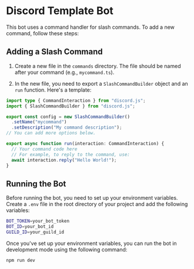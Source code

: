 # Discord Template Bot

This bot uses a command handler for slash commands. To add a new command, follow these steps:

## Adding a Slash Command

1. Create a new file in the `commands` directory. The file should be named after your command (e.g., `mycommand.ts`).

2. In the new file, you need to export a `SlashCommandBuilder` object and an `run` function. Here's a template:

```typescript
import type { CommandInteraction } from "discord.js";
import { SlashCommandBuilder } from "discord.js";

export const config = new SlashCommandBuilder()
  .setName("mycommand")
  .setDescription("My command description");
// You can add more options below.

export async function run(interaction: CommandInteraction) {
  // Your command code here
  // For example, to reply to the command, use:
  await interaction.reply("Hello World!");
}
```

## Running the Bot

Before running the bot, you need to set up your environment variables. Create a `.env` file in the root directory of your project and add the following variables:

```bash
BOT_TOKEN=your_bot_token
BOT_ID=your_bot_id
GUILD_ID=your_guild_id
```

Once you've set up your environment variables, you can run the bot in development mode using the following command:

```bash
npm run dev
```
